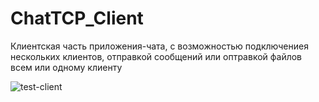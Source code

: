 # ChatTCP_Client

Клиентская часть приложения-чата, с возможностью подключениея нескольких клиентов, отправкой сообщений или оптравкой файлов всем или одному клиенту

![test-client](https://github.com/gekow293/ChatTCP_Client/assets/55548031/4dc330d2-23bd-40f8-bd68-921349acd8d7)
